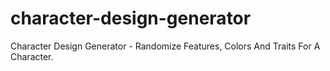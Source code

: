 # character-design-generator
Character Design Generator - Randomize Features, Colors And Traits For A Character.
